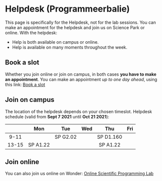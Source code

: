 # Helpdesk (Programmeerbalie)
This page is specifically for the Helpdesk, not for the lab sessions. You can make an appointment for the helpdesk and join us on Science Park or online. With the helpdesk:

* Help is both available on campus or online.
* Help is available on many moments throughout the week.

## Book a slot
Whether you join online or join on campus, in both cases **you have to make an appointment**. You can make an appointment *up to one day ahead*, using this link: [Book a slot](https://balie.mprog.nl/planner/4-scientific-programming)

## Join on campus
The location of the helpdesk depends on your chosen timeslot. Helpdesk schedule (valid from **Sept 7 2021** until **Oct 21 2021**):

|       | Mon      | Tue       | Wed       | Thu       | Fri       |
|:-----:|:--------:|:---------:|:---------:|:---------:|:---------:|
| 9-11  |          | SP G2.02  |           | SP D1.160 |           |
| 13-15 | SP A1.22 |           |           | SP A1.22  |           |

<!-- Helpdesk schedule (valid from **Nov 1 2021** until **Dec 16 2021**):
|       | Mon      | Tue       | Wed       | Thu       | Fri       |
|:-----:|:--------:|:---------:|:---------:|:---------:|:---------:|
| 9-11  |          | SP B0.201 |           | SP G2.02  |           |
| 13-15 | SP A1.22 |           |           | SP A1.22  |           | -->

## Join online
You can also join us online on Wonder: [Online Scientific Programming Lab](https://www.wonder.me/r?id=e57e2eb3-a410-4833-98f5-01b2d982d488)
